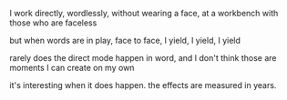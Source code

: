 I work directly, wordlessly, without wearing a face, at a workbench with those who are faceless

but when words are in play, face to face, I yield, I yield, I yield

rarely does the direct mode happen in word, and I don't think those are moments I can create on my own

it's interesting when it does happen. the effects are measured in years.
